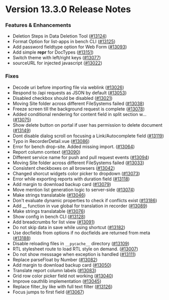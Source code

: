# Version 13.3.0 Release Notes

### Features & Enhancements

- Deletion Steps in Data Deletion Tool ([#13124](https://github.com/criscostack/criscostack/pull/13124))
- Format Option for list-apps in bench CLI ([#13125](https://github.com/criscostack/criscostack/pull/13125))
- Add password fieldtype option for Web Form ([#13093](https://github.com/criscostack/criscostack/pull/13093))
- Add simple __repr__ for DocTypes ([#13151](https://github.com/criscostack/criscostack/pull/13151))
- Switch theme with left/right keys ([#13077](https://github.com/criscostack/criscostack/pull/13077))
- sourceURL for injected javascript ([#13022](https://github.com/criscostack/criscostack/pull/13022))

### Fixes

- Decode uri before importing file via weblink ([#13026](https://github.com/criscostack/criscostack/pull/13026))
- Respond to /api requests as JSON by default ([#13053](https://github.com/criscostack/criscostack/pull/13053))
- Disabled checkbox should be disabled ([#13021](https://github.com/criscostack/criscostack/pull/13021))
- Moving Site folder across different FileSystems failed ([#13038](https://github.com/criscostack/criscostack/pull/13038))
- Freeze screen till the background request is complete ([#13078](https://github.com/criscostack/criscostack/pull/13078))
- Added conditional rendering for content field in split section w… ([#13075](https://github.com/criscostack/criscostack/pull/13075))
- Show delete button on portal if user has permission to delete document ([#13149](https://github.com/criscostack/criscostack/pull/13149))
- Dont disable dialog scroll on focusing a Link/Autocomplete field ([#13119](https://github.com/criscostack/criscostack/pull/13119))
- Typo in RecorderDetail.vue ([#13086](https://github.com/criscostack/criscostack/pull/13086))
- Error for bench drop-site. Added missing import. ([#13064](https://github.com/criscostack/criscostack/pull/13064))
- Report column context ([#13090](https://github.com/criscostack/criscostack/pull/13090))
- Different service name for push and pull request events ([#13094](https://github.com/criscostack/criscostack/pull/13094))
- Moving Site folder across different FileSystems failed ([#13033](https://github.com/criscostack/criscostack/pull/13033))
- Consistent checkboxes on all browsers ([#13042](https://github.com/criscostack/criscostack/pull/13042))
- Changed shorcut widgets color picker to dropdown ([#13073](https://github.com/criscostack/criscostack/pull/13073))
- Error while exporting reports with duration field ([#13118](https://github.com/criscostack/criscostack/pull/13118))
- Add margin to download backup card ([#13079](https://github.com/criscostack/criscostack/pull/13079))
- Move mention list generation logic to server-side ([#13074](https://github.com/criscostack/criscostack/pull/13074))
- Make strings translatable ([#13046](https://github.com/criscostack/criscostack/pull/13046))
- Don't evaluate dynamic properties to check if conflicts exist ([#13186](https://github.com/criscostack/criscostack/pull/13186))
- Add __ function in vue global for translation in recorder ([#13089](https://github.com/criscostack/criscostack/pull/13089))
- Make strings translatable ([#13076](https://github.com/criscostack/criscostack/pull/13076))
- Show config in bench CLI ([#13128](https://github.com/criscostack/criscostack/pull/13128))
- Add breadcrumbs for list view ([#13091](https://github.com/criscostack/criscostack/pull/13091))
- Do not skip data in save while using shortcut ([#13182](https://github.com/criscostack/criscostack/pull/13182))
- Use docfields from options if no docfields are returned from meta ([#13188](https://github.com/criscostack/criscostack/pull/13188))
- Disable reloading files in `__pycache__` directory ([#13109](https://github.com/criscostack/criscostack/pull/13109))
- RTL stylesheet route to load RTL style on demand. ([#13007](https://github.com/criscostack/criscostack/pull/13007))
- Do not show messsage when exception is handled ([#13111](https://github.com/criscostack/criscostack/pull/13111))
- Replace parseFloat by Number ([#13082](https://github.com/criscostack/criscostack/pull/13082))
- Add margin to download backup card ([#13050](https://github.com/criscostack/criscostack/pull/13050))
- Translate report column labels ([#13083](https://github.com/criscostack/criscostack/pull/13083))
- Grid row color picker field not working ([#13040](https://github.com/criscostack/criscostack/pull/13040))
- Improve oauthlib implementation ([#13045](https://github.com/criscostack/criscostack/pull/13045))
- Replace filter_by like with full text filter ([#13126](https://github.com/criscostack/criscostack/pull/13126))
- Focus jumps to first field ([#13067](https://github.com/criscostack/criscostack/pull/13067))